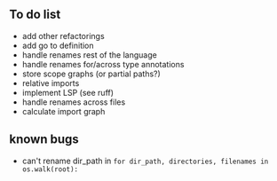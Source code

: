 ## To do list

* add other refactorings
* add go to definition
* handle renames rest of the language
* handle renames for/across type annotations
* store scope graphs (or partial paths?)
* relative imports
* implement LSP (see ruff)
* handle renames across files
* calculate import graph


## known bugs
* can't rename dir_path in
  `for dir_path, directories, filenames in os.walk(root):`
